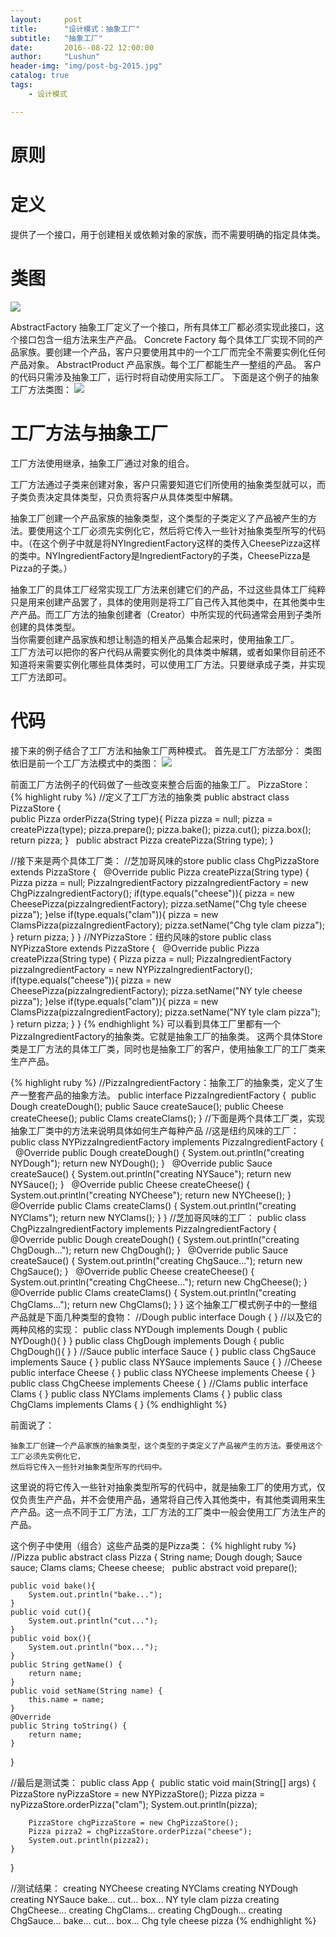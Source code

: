 ```yaml
---
layout:     post
title:      "设计模式：抽象工厂"
subtitle:   "抽象工厂"
date:       2016--08-22 12:00:00
author:     "Lushun"
header-img: "img/post-bg-2015.jpg"
catalog: true
tags:
    - 设计模式

---
```


# 原则

# 定义
提供了一个接口，用于创建相关或依赖对象的家族，而不需要明确的指定具体类。


# 类图
![](/img/in-post/post-2016-08-22/1.png)


AbstractFactory
抽象工厂定义了一个接口，所有具体工厂都必须实现此接口，这个接口包含一组方法来生产产品。
Concrete Factory
每个具体工厂实现不同的产品家族。要创建一个产品，客户只要使用其中的一个工厂而完全不需要实例化任何产品对象。
AbstractProduct
产品家族。每个工厂都能生产一整组的产品。
客户的代码只需涉及抽象工厂，运行时将自动使用实际工厂。
下面是这个例子的抽象工厂方法类图：
![](/img/in-post/post-2016-08-22/2.png)


# 工厂方法与抽象工厂
工厂方法使用继承，抽象工厂通过对象的组合。  

工厂方法通过子类来创建对象，客户只需要知道它们所使用的抽象类型就可以，而子类负责决定具体类型，只负责将客户从具体类型中解耦。  

抽象工厂创建一个产品家族的抽象类型，这个类型的子类定义了产品被产生的方法。要使用这个工厂必须先实例化它，然后将它传入一些针对抽象类型所写的代码中。（在这个例子中就是将NYIngredientFactory这样的类传入CheesePizza这样的类中。NYIngredientFactory是IngredientFactory的子类，CheesePizza是Pizza的子类。）  

抽象工厂的具体工厂经常实现工厂方法来创建它们的产品，不过这些具体工厂纯粹只是用来创建产品罢了，具体的使用则是将工厂自己传入其他类中，在其他类中生产产品。而工厂方法的抽象创建者（Creator）中所实现的代码通常会用到子类所创建的具体类型。  
当你需要创建产品家族和想让制造的相关产品集合起来时，使用抽象工厂。  
工厂方法可以把你的客户代码从需要实例化的具体类中解耦，或者如果你目前还不知道将来需要实例化哪些具体类时，可以使用工厂方法。只要继承成子类，并实现工厂方法即可。  

# 代码
接下来的例子结合了工厂方法和抽象工厂两种模式。
首先是工厂方法部分：
类图依旧是前一个工厂方法模式中的类图：
![](/img/in-post/post-2016-08-22/3.jpg)

前面工厂方法例子的代码做了一些改变来整合后面的抽象工厂。
PizzaStore：
{% highlight ruby %}
//定义了工厂方法的抽象类
public abstract class PizzaStore {    
    public Pizza orderPizza(String type){
        Pizza pizza = null;
        pizza = createPizza(type);
        pizza.prepare();
        pizza.bake();
        pizza.cut();
        pizza.box();
        return pizza;
    }
 
    public abstract Pizza createPizza(String type);
}

//接下来是两个具体工厂类：
//芝加哥风味的store
public class ChgPizzaStore extends PizzaStore {
 
    @Override
    public Pizza createPizza(String type) {
        Pizza pizza = null;
        PizzaIngredientFactory pizzaIngredientFactory = new ChgPizzaIngredientFactory();
        if(type.equals("cheese")){
            pizza = new CheesePizza(pizzaIngredientFactory);
            pizza.setName("Chg tyle cheese pizza");
        }else if(type.equals("clam")){
            pizza = new ClamsPizza(pizzaIngredientFactory);
            pizza.setName("Chg tyle clam pizza");
        }
        return pizza;
    }
}
//NYPizzaStore：纽约风味的store
public class NYPizzaStore extends PizzaStore {
 
    @Override
    public Pizza createPizza(String type) {
        Pizza pizza = null;
        PizzaIngredientFactory pizzaIngredientFactory = new NYPizzaIngredientFactory();
        if(type.equals("cheese")){
            pizza = new CheesePizza(pizzaIngredientFactory);
            pizza.setName("NY tyle cheese pizza");
        }else if(type.equals("clam")){
            pizza = new ClamsPizza(pizzaIngredientFactory);
            pizza.setName("NY tyle clam pizza");
        }
        return pizza;
    }
}
{% endhighlight %}
可以看到具体工厂里都有一个PizzaIngredientFactory的抽象类。它就是抽象工厂的抽象类。
这两个具体Store类是工厂方法的具体工厂类，同时也是抽象工厂的客户，使用抽象工厂的工厂类来生产产品。

{% highlight ruby %}
//PizzaIngredientFactory：抽象工厂的抽象类，定义了生产一整套产品的抽象方法。
public interface PizzaIngredientFactory { 
    public Dough createDough();
    public Sauce createSauce();
    public Cheese createCheese();
    public Clams createClams();
}
//下面是两个具体工厂类，实现抽象工厂类中的方法来说明具体如何生产每种产品
//这是纽约风味的工厂：
public class NYPizzaIngredientFactory implements PizzaIngredientFactory {
 
    @Override
    public Dough createDough() {
        System.out.println("creating NYDough");
        return new NYDough();
    }
 
    @Override
    public Sauce createSauce() {
        System.out.println("creating NYSauce");
        return new NYSauce();
    }
 
    @Override
    public Cheese createCheese() {
        System.out.println("creating NYCheese");
        return new NYCheese();
    }
 
    @Override
    public Clams createClams() {
        System.out.println("creating NYClams");
        return new NYClams();
    }
}
//芝加哥风味的工厂：
public class ChgPizzaIngredientFactory implements PizzaIngredientFactory {
 
    @Override
    public Dough createDough() {
        System.out.println("creating ChgDough...");
        return new ChgDough();
    }
 
    @Override
    public Sauce createSauce() {
        System.out.println("creating ChgSauce...");
        return new ChgSauce();
    }
 
    @Override
    public Cheese createCheese() {
        System.out.println("creating ChgCheese...");
        return new ChgCheese();
    }
 
    @Override
    public Clams createClams() {
        System.out.println("creating ChgClams...");
        return new ChgClams();
    }
}
这个抽象工厂模式例子中的一整组产品就是下面几种类型的食物：
//Dough
public interface Dough {
}
//以及它的两种风格的实现：
public class NYDough implements Dough {
    public NYDough(){
    }
}
public class ChgDough implements Dough {
    public ChgDough(){
    }
}
//Sauce
public interface Sauce {
}
public class ChgSauce implements Sauce {
}
public class NYSauce implements Sauce {
}
//Cheese
public interface Cheese {
}
public class NYCheese implements Cheese {
}
public class ChgCheese implements Cheese {
}
//Clams
public interface Clams {
}
public class NYClams implements Clams {
}
public class ChgClams implements Clams {
}
{% endhighlight %}

前面说了：  

    抽象工厂创建一个产品家族的抽象类型，这个类型的子类定义了产品被产生的方法。要使用这个工厂必须先实例化它，
    然后将它传入一些针对抽象类型所写的代码中。

这里说的将它传入一些针对抽象类型所写的代码中，就是抽象工厂的使用方式，仅仅负责生产产品，并不会使用产品，通常将自己传入其他类中，有其他类调用来生产产品。这一点不同于工厂方法，工厂方法的工厂类中一般会使用工厂方法生产的产品。


这个例子中使用（组合）这些产品类的是Pizza类：
{% highlight ruby %}
//Pizza
public abstract class Pizza {
    String name;
    Dough dough;
    Sauce sauce;
    Clams clams;
    Cheese cheese;
 
    public abstract void prepare();

    public void bake(){
        System.out.println("bake...");
    }
    public void cut(){
        System.out.println("cut...");
    }
    public void box(){
        System.out.println("box...");
    }
    public String getName() {
        return name;
    }
    public void setName(String name) {
        this.name = name;
    }
    @Override
    public String toString() {
        return name;
    }
}

//最后是测试类：
public class App { 
    public static void main(String[] args) {
        PizzaStore nyPizzaStore = new NYPizzaStore();
        Pizza pizza = nyPizzaStore.orderPizza("clam");
        System.out.println(pizza);

        PizzaStore chgPizzaStore = new ChgPizzaStore();
        Pizza pizza2 = chgPizzaStore.orderPizza("cheese");
        System.out.println(pizza2);
    }
}

//测试结果：
creating NYCheese
creating NYClams
creating NYDough
creating NYSauce
bake...
cut...
box...
NY tyle clam pizza
creating ChgCheese...
creating ChgClams...
creating ChgDough...
creating ChgSauce...
bake...
cut...
box...
Chg tyle cheese pizza
{% endhighlight %}
